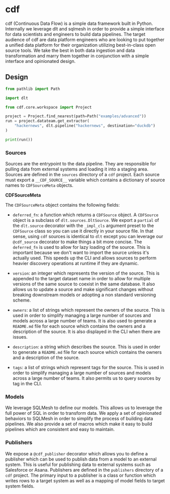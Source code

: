 # cdf

cdf (Continuous Data Flow) is a simple data framework built in Python. Internally we leverage dlt and sqlmesh in order
to provide a simple interface for data scientists and engineers to build data pipelines. The target audience of cdf
are data platform engineers who are looking to put together a unified data platform for their organization utilizing
best-in-class open source tools. We take the best in both data ingestion and data transformation and marry them together
in conjunction with a simple interface and opinionated design.

## Design

```python
from pathlib import Path

import dlt

from cdf.core.workspace import Project

project = Project.find_nearest(path=Path("examples/advanced"))
run = project.datateam.get_extractor(
    "hackernews", dlt.pipeline("hackernews", destination="duckdb")
)

print(run())

```

### Sources

Sources are the entrypoint to the data pipeline. They are responsible for pulling data from external systems and
loading it into a staging area. Sources are defined in the `sources` directory of a `cdf` project. Each source
must export a `__CDF_SOURCE__` variable which contains a dictionary of source names to `CDFSourceMeta` objects.

**CDFSourceMeta**

The `CDFSourceMeta` object contains the following fields:

- `deferred_fn`: a function which returns a `CDFSource` object. A `CDFSource` object is a subclass of `dlt.sources.DltSource`. We export a `partial` of the `dlt.source` decorator with the `_impl_cls` argument preset to the `CDFSource` class so you can use it directly in your source file. In that sense, using `cdf` sources is identical to `dlt` except you can leverage our `@cdf_source` decorator to make things a bit more concise. The `deferred_fn` is used to allow for lazy loading of the source. This is important because we don't want to import the source unless it's actually used. This speeds up the CLI and allows sources to perform heavier discovery operations at runtime if they are dynamic.

- `version`: an integer which represents the version of the source. This is appended to the target dataset name in order to allow for multiple versions of the same source to coexist in the same database. It also allows us to update a source and make significant changes without breaking downstream models or adopting a non standard versioning scheme.

- `owners`: a list of strings which represent the owners of the source. This is used in order to simplify managing a large number of sources and models across a large number of teams. It is also used to generate a `README.md` file for each source which contains the owners and a description of the source. It is also displayed in the CLI when there are issues.

- `description`: a string which describes the source. This is used in order to generate a `README.md` file for each source which contains the owners and a description of the source.

- `tags`: a list of strings which represent tags for the source. This is used in order to simplify managing a large number of sources and models across a large number of teams. It also permits us to query sources by tag in the CLI.

### Models

We leverage SQLMesh to define our models. This allows us to leverage the full power of SQL in order to transform data. We apply a set of opinionated behaviors to SQLMesh in order to simplify the process of building data pipelines. We also provide a set of macros which make it easy to build pipelines which are consistent and easy to maintain.

### Publishers

We expose a `@cdf_publisher` decorator which allows you to define a publisher which can be used to publish data from a model to an external system. This is useful for publishing data to external systems such as Salesforce or Asana. Publishers are defined in the `publishers` directory of a `cdf` project. The primary input to a publisher is a class or function which writes rows to a target system as well as a mapping of model fields to target system fields.
